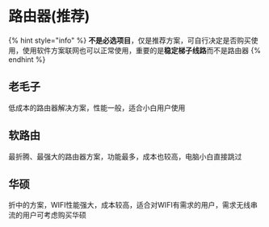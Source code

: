 # 路由器\(推荐\)

{% hint style="info" %}
**不是必选项目**，仅是推荐方案，可自行决定是否购买使用，使用软件方案联网也可以正常使用，重要的是**稳定梯子线路**而不是路由器
{% endhint %}

## 老毛子

低成本的路由器解决方案，性能一般，适合小白用户使用

## 软路由

最折腾、最强大的路由器方案，功能最多，成本也较高，电脑小白直接跳过

## 华硕

折中的方案，WIFI性能强大，成本较高，适合对WIFI有需求的用户，需求无线串流的用户可考虑购买华硕

